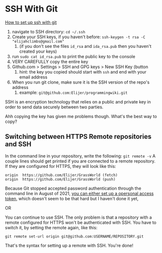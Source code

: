 # SSH With Git
[How to set up ssh with git](https://gist.github.com/adamjohnson/5682757)
1) navigate to SSH directory: `cd ~/.ssh`
2) Create your SSH keys, if you haven't before: `ssh-keygen -t rsa -C "elijahclimbs@gmail.com"`
	1) (if you don't see the files `id_rsa` and `ida_rsa.pub` then you haven't created your keys)
3) run `sudo cat id_rsa.pub` to print the public key to the console
4) VERY CAREFULLY copy the entire key
5) Github.com > Settings > SSH and GPG keys > New SSH Key (button
	1) hint: the key you copied should start with `ssh` and end with your email address
6) When you run git clone, make sure it is the SSH version of the repo's address
	1) example: `git@github.com:Elijer/programmingwiki.git`

SSH is an encryption technology that relies on a public and private key in order to send data securely between two parties.

Ahh copying the key has given me problems though. What's the best way to copy?

## Switching between HTTPS Remote repositories and SSH
In the command line in your repository, write the following:
`git remote -v`
A couple lines should get printed if you are connected to a remote repository. If they are configured for HTTPS, they will look like this:
```
origin  https://github.com/Elijer/GrassWorld (fetch)
origin  https://github.com/Elijer/GrassWorld (push)
```
Because Git stopped accepted password authentication through the command line in August of 2021, [you can either set up a opersonal access token](https://docs.github.com/en/github/authenticating-to-github/keeping-your-account-and-data-secure/creating-a-personal-access-token), which doesn't seem to be that hard but I haven't done it yet,

OR

You can continue to use SSH. The only problem is that a repository with a remote configured for HTTPS won't be authenticated with SSH. You have to switch it, by setting the remote again, like this:

```
git remote set-url origin git@github.com:USERNAME/REPOSITORY.git
```

That's the syntax for setting up a remote with SSH. You're done!